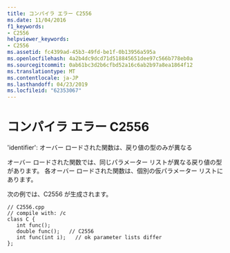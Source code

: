 ```yaml
---
title: コンパイラ エラー C2556
ms.date: 11/04/2016
f1_keywords:
- C2556
helpviewer_keywords:
- C2556
ms.assetid: fc4399ad-45b3-49fd-be1f-0b13956a595a
ms.openlocfilehash: 4a2b4dc9dcd71d518845651dee97c566b778eb0a
ms.sourcegitcommit: 0ab61bc3d2b6cfbd52a16c6ab2b97a8ea1864f12
ms.translationtype: MT
ms.contentlocale: ja-JP
ms.lasthandoff: 04/23/2019
ms.locfileid: "62353067"
---
```

# <a name="compiler-error-c2556"></a>コンパイラ エラー C2556

'identifier': オーバー ロードされた関数は、戻り値の型のみが異なる

オーバー ロードされた関数では、同じパラメーター リストが異なる戻り値の型があります。 各オーバー ロードされた関数は、個別の仮パラメーター リストにあります。

次の例では、C2556 が生成されます。

```
// C2556.cpp
// compile with: /c
class C {
   int func();
   double func();   // C2556
   int func(int i);   // ok parameter lists differ
};
```